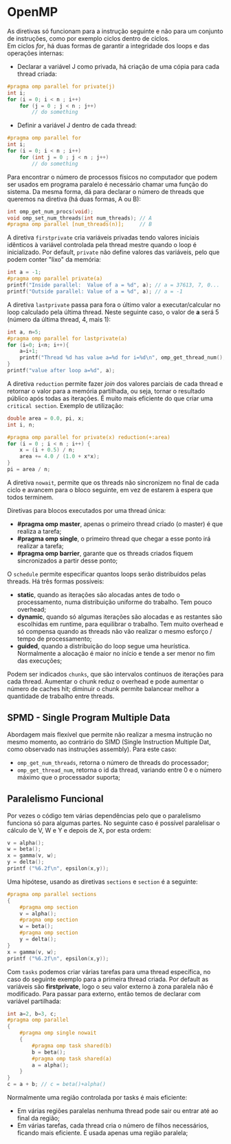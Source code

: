 # OpenMP

As diretivas só funcionam para a instrução seguinte e não para um conjunto de instruções, como por exemplo ciclos dentro de ciclos. <br>
Em ciclos *for*, há duas formas de garantir a integridade dos loops e das operações internas:

- Declarar a variável J como privada, há criação de uma cópia para cada thread criada:

```c
#pragma omp parallel for private(j)
int i;
for (i = 0; i < n ; i++)
    for (j = 0 ; j < n ; j++)
        // do something 
```

- Definir a variável J dentro de cada thread:

```c
#pragma omp parallel for
int i;
for (i = 0; i < n ; i++)
    for (int j = 0 ; j < n ; j++)
        // do something 
```

Para encontrar o número de processos físicos no computador que podem ser usados em programa paralelo é necessário chamar uma função do sistema. Da mesma forma, dá para declarar o número de threads que queremos na diretiva (há duas formas, A ou B):

```c
int omp_get_num_procs(void);
void omp_set_num_threads(int num_threads); // A
#pragma omp parallel [num_threads(n)];     // B
```

A diretiva `firstprivate` cria variáveis privadas tendo valores iniciais idênticos à variável controlada pela thread mestre quando o loop é inicializado. Por default, `private` não define valores das variáveis, pelo que podem conter "lixo" da memória:

```c
int a = -1;
#pragma omp parallel private(a)
printf("Inside parallel:  Value of a = %d", a); // a = 37613, 7, 0...
printf("Outside parallel: Value of a = %d", a); // a = -1
```

A diretiva `lastprivate` passa para fora o último valor a executar/calcular no loop calculado pela última thread. Neste seguinte caso, o valor de **a** será 5 (número da última thread, 4, mais 1):

```c
int a, n=5;
#pragma omp parallel for lastprivate(a)
for (i=0; i<n; i++){ 
    a=i+1;
    printf("Thread %d has value a=%d for i=%d\n", omp_get_thread_num(), a, i);
}
printf("value after loop a=%d", a);
```

A diretiva `reduction` permite fazer *join* dos valores parciais de cada thread e retornar o valor para a memória partilhada, ou seja, tornar o resultado público após todas as iterações. É muito mais eficiente do que criar uma `critical section`. Exemplo de utilização:

```c
double area = 0.0, pi, x;
int i, n;

#pragma omp parallel for private(x) reduction(+:area)
for (i = 0 ; i < n ; i++) {
    x = (i + 0.5) / n;
    area += 4.0 / (1.0 + x*x);
}
pi = area / n;
```

A diretiva `nowait`, permite que os threads não sincronizem no final de cada ciclo e avancem para o bloco seguinte, em vez de estarem à espera que todos terminem.

Diretivas para blocos executados por uma thread única:
- **#pragma omp master**, apenas o primeiro thread criado (o master) é que realiza a tarefa;
- **#pragma omp single**, o primeiro thread que chegar a esse ponto irá realizar a tarefa;
- **#pragma omp barrier**, garante que os threads criados fiquem sincronizados a partir desse ponto;

O `schedule` permite especificar quantos loops serão distribuídos pelas threads. Há três formas possíveis:
- **static**, quando as iterações são alocadas antes de todo o processamento, numa distribuição uniforme do trabalho. Tem pouco overhead;
- **dynamic**, quando só algumas iterações são alocadas e as restantes são escolhidas em runtime, para equilibrar o trabalho. Tem muito overhead e só compensa quando as threads não vão realizar o mesmo esforço / tempo de processamento;
- **guided**, quando a distribuição do loop segue uma heurística. Normalmente a alocação é maior no início e tende a ser menor no fim das execuções;

Podem ser indicados `chunks`, que são intervalos contínuos de iterações para cada thread. Aumentar o chunk reduz o overhead e pode aumentar o número de caches hit; diminuir o chunk permite balancear melhor a quantidade de trabalho entre threads.

## SPMD - Single Program Multiple Data

Abordagem mais flexível que permite não realizar a mesma instrução no mesmo momento, ao contrário do SIMD (Single Instruction Multiple Dat, como observado nas instruções assembly). Para este caso:

- `omp_get_num_threads`, retorna o número de threads do processador;
- `omp_get_thread_num`, retorna o id da thread, variando entre 0 e o número máximo que o processador suporta;

## Paralelismo Funcional

Por vezes o código tem várias dependências pelo que o paralelismo funciona só para algumas partes. No seguinte caso é possível paralelisar o cálculo de V, W e Y e depois de X, por esta ordem:

```c
v = alpha();
w = beta();
x = gamma(v, w);
y = delta();
printf ("%6.2f\n", epsilon(x,y));
```

Uma hipótese, usando as diretivas `sections` e `section` é a seguinte:

```c
#pragma omp parallel sections
{
    #pragma omp section
    v = alpha();
    #pragma omp section
    w = beta();
    #pragma omp section
    y = delta();
}
x = gamma(v, w);
printf ("%6.2f\n", epsilon(x,y));
```

Com `tasks` podemos criar várias tarefas para uma thread específica, no caso do seguinte exemplo para a primeira thread criada. Por default as variáveis são **firstprivate**, logo o seu valor externo à zona paralela não é modificado. Para passar para externo, então temos de declarar com variável partilhada:

```c
int a=2, b=3, c;
#pragma omp parallel
{
    #pragma omp single nowait
    {
        #pragma omp task shared(b)
        b = beta();
        #pragma omp task shared(a)
        a = alpha();
    }
}
c = a + b; // c = beta()+alpha()
```

Normalmente uma região controlada por tasks é mais eficiente:
- Em várias regiões paralelas nenhuma thread pode sair ou entrar até ao final da região;
- Em várias tarefas, cada thread cria o número de filhos necessários, ficando mais eficiente. É usada apenas uma região paralela;